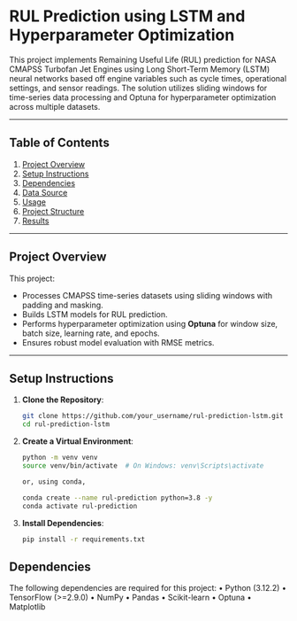 # **RUL Prediction using LSTM and Hyperparameter Optimization**

This project implements Remaining Useful Life (RUL) prediction for NASA CMAPSS Turbofan Jet Engines using Long Short-Term Memory (LSTM) neural networks based off engine variables such as cycle times, operational settings, and sensor readings. The solution utilizes sliding windows for time-series data processing and Optuna for hyperparameter optimization across multiple datasets.


---

## **Table of Contents**
1. [Project Overview](#project-overview)
2. [Setup Instructions](#setup-instructions)
3. [Dependencies](#dependencies)
4. [Data Source](#data-source)
5. [Usage](#usage)
6. [Project Structure](#project-structure)
7. [Results](#results)

---

## **Project Overview**

This project:
- Processes CMAPSS time-series datasets using sliding windows with padding and masking.
- Builds LSTM models for RUL prediction.
- Performs hyperparameter optimization using **Optuna** for window size, batch size, learning rate, and epochs.
- Ensures robust model evaluation with RMSE metrics.

---

## **Setup Instructions**

1. **Clone the Repository**:
   ```bash
   git clone https://github.com/your_username/rul-prediction-lstm.git
   cd rul-prediction-lstm

2. **Create a Virtual Environment**:
   ```bash
   python -m venv venv
   source venv/bin/activate  # On Windows: venv\Scripts\activate

   or, using conda,

   conda create --name rul-prediction python=3.8 -y
   conda activate rul-prediction

3. **Install Dependencies**:
    ```bash
    pip install -r requirements.txt

## **Dependencies**
The following dependencies are required for this project:
	•	Python (3.12.2)
	•	TensorFlow (>=2.9.0)
	•	NumPy
	•	Pandas
	•	Scikit-learn
	•	Optuna
	•	Matplotlib